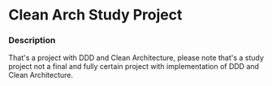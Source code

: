 # Clean Arch Study Project

### Description
That's a project with DDD and Clean Architecture, please note that's a study project not a final
 and fully certain project with implementation of DDD and Clean Architecture.
  

